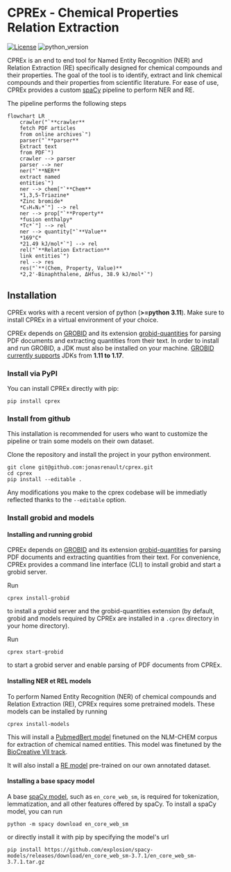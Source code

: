 # CPREx - Chemical Properties Relation Extraction

[![License](https://img.shields.io/badge/License-MIT-yellow)](LICENSE)
![python_version](https://img.shields.io/badge/Python-%3E=3.11-blue)

CPREx is an end to end tool for Named Entity Recognition (NER) and Relation Extraction (RE) specifically designed for chemical compounds and their properties. The goal of the tool is to identify, extract and link chemical compounds and their properties from scientific literature. For ease of use, CPREx provides a custom [spaCy](https://spacy.io/) pipeline to perform NER and RE.

The pipeline performs the following steps

```mermaid
flowchart LR
    crawler("`**crawler**
    fetch PDF articles
    from online archives`")
    parser("`**parser**
    Extract text
    from PDF`")
    crawler --> parser
    parser --> ner
    ner("`**NER**
    extract named
    entities`")
    ner --> chem["`**Chem**
    *1,3,5-Triazine*
    *Zinc bromide*
    *C₃H₄N₂*`"] --> rel
    ner --> prop["`**Property**
    *fusion enthalpy*
    *Tc*`"] --> rel
    ner --> quantity["`**Value**
    *169°C*
    *21.49 kJ/mol*`"] --> rel
    rel("`**Relation Extraction**
    link entities`")
    rel --> res
    res("`**(Chem, Property, Value)**
    *2,2'-Binaphthalene, ΔHfus, 38.9 kJ/mol*`")
```

## Installation

CPREx works with a recent version of python (**>=python 3.11**). Make sure to install CPREx in a virtual environment of your choice.

CPREx depends on [GROBID](https://github.com/kermitt2/grobid) and its extension [grobid-quantities](https://github.com/lfoppiano/grobid-quantities) for parsing PDF documents and extracting quantities from their text. In order to install and run GROBID, a JDK must also be installed on your machine. [GROBID currently supports](https://grobid.readthedocs.io/en/latest/Install-Grobid/) JDKs from **1.11 to 1.17**.

### Install via PyPI

You can install CPREx directly with pip:

```console
pip install cprex
```

### Install from github

This installation is recommended for users who want to customize the pipeline or train some models on their own dataset.

Clone the repository and install the project in your python environment.

```console
git clone git@github.com:jonasrenault/cprex.git
cd cprex
pip install --editable .
```

Any modifications you make to the cprex codebase will be immediatly reflected thanks to the `--editable` option.

### Install grobid and models

#### Installing and running grobid

CPREx depends on [GROBID](https://github.com/kermitt2/grobid) and its extension [grobid-quantities](https://github.com/lfoppiano/grobid-quantities) for parsing PDF documents and extracting quantities from their text. For convenience, CPREx provides a command line interface (CLI) to install grobid and start a grobid server.

Run

```console
cprex install-grobid
```

to install a grobid server and the grobid-quantities extension (by default, grobid and models required by CPREx are installed in a `.cprex` directory in your home directory).

Run

```console
cprex start-grobid
```

to start a grobid server and enable parsing of PDF documents from CPREx.

#### Installing NER et REL models

To perform Named Entity Recognition (NER) of chemical compounds and Relation Extraction (RE), CPREx requires some pretrained models. These models can be installed by running

```console
cprex install-models
```

This will install a [PubmedBert model](https://ftp.ncbi.nlm.nih.gov/pub/lu/BC7-NLM-Chem-track/) finetuned on the NLM-CHEM corpus for extraction of chemical named entities. This model was finetuned by the [BioCreative VII track](https://biocreative.bioinformatics.udel.edu/tasks/biocreative-vii/track-2/).

It will also install a [RE model](https://github.com/jonasrenault/cprex/releases/tag/v0.3.0) pre-trained on our own annotated dataset.

#### Installing a base spacy model

A base [spaCy model](https://github.com/explosion/spacy-models/releases), such as `en_core_web_sm`, is required for tokenization, lemmatization, and all other features offered by spaCy. To install a spaCy model, you can run

```console
python -m spacy download en_core_web_sm
```

or directly install it with pip by specifying the model's url

```console
pip install https://github.com/explosion/spacy-models/releases/download/en_core_web_sm-3.7.1/en_core_web_sm-3.7.1.tar.gz
```
